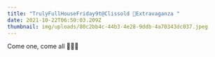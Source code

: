 ```yaml
---
title: "TrulyFullHouseFriday9t@Clissold 🏓Extravaganza "
date: 2021-10-22T06:50:03.209Z
thumbnail: img/uploads/80c2bb4c-44b3-4e28-9ddb-4a70343dc037.jpeg
---
```

Come one, come all 🏓🏓🏓
